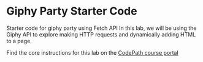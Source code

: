 # Giphy Party Starter Code

Starter code for giphy party using Fetch API
In this lab, we will be using the Giphy API to explore making HTTP requests and dynamically adding HTML to a page.

Find the core instructions for this lab on the [CodePath course portal](https://courses.codepath.org/courses/site/unit/3#!lab)

